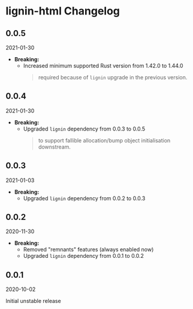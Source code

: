 # lignin-html Changelog

<!-- markdownlint-disable no-trailing-punctuation -->

## 0.0.5

2021-01-30

* **Breaking:**
  * Increased minimum supported Rust version from 1.42.0 to 1.44.0
    > required because of `lignin` upgrade in the previous version.

## 0.0.4

2021-01-30

* **Breaking:**
  * Upgraded `lignin` dependency from 0.0.3 to 0.0.5
    > to support fallible allocation/bump object initialisation downstream.

## 0.0.3

2021-01-03

* **Breaking:**
  * Upgraded `lignin` dependency from 0.0.2 to 0.0.3

## 0.0.2

2020-11-30

* **Breaking:**
  * Removed "remnants" features (always enabled now)
  * Upgraded `lignin` dependency from 0.0.1 to 0.0.2

## 0.0.1

2020-10-02

Initial unstable release
